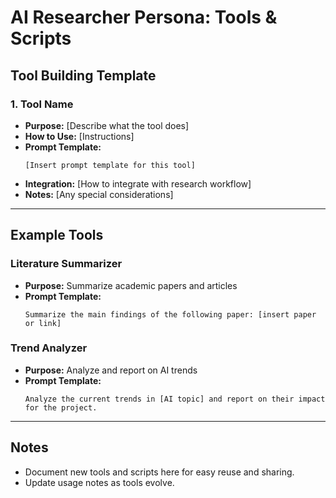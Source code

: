 # AI Researcher Persona: Tools & Scripts

## Tool Building Template

### 1. Tool Name
- **Purpose:** [Describe what the tool does]
- **How to Use:** [Instructions]
- **Prompt Template:**
  ```
  [Insert prompt template for this tool]
  ```
- **Integration:** [How to integrate with research workflow]
- **Notes:** [Any special considerations]

---

## Example Tools

### Literature Summarizer
- **Purpose:** Summarize academic papers and articles
- **Prompt Template:**
  ```
  Summarize the main findings of the following paper: [insert paper or link]
  ```

### Trend Analyzer
- **Purpose:** Analyze and report on AI trends
- **Prompt Template:**
  ```
  Analyze the current trends in [AI topic] and report on their impact for the project.
  ```

---

## Notes
- Document new tools and scripts here for easy reuse and sharing.
- Update usage notes as tools evolve. 